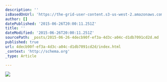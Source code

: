 ```yaml
---
description: ''
isBasedOnUrl: 'https://the-grid-user-content.s3-us-west-2.amazonaws.com/cb8daaa1-5d95-41ec-ae2f-2d6ca4157090.jpg'
author: []
datePublished: '2015-06-26T20:00:11.251Z'
title: ''
dateModified: '2015-06-26T20:00:11.251Z'
sourcePath: _posts/2015-06-26-4decb90f-ef3a-4d3c-a04c-d1db7091cd2d.md
published: true
url: 4decb90f-ef3a-4d3c-a04c-d1db7091cd2d/index.html
_context: 'http://schema.org'
_type: Article

---
```

![](https://the-grid-user-content.s3-us-west-2.amazonaws.com/cb8daaa1-5d95-41ec-ae2f-2d6ca4157090.jpg)